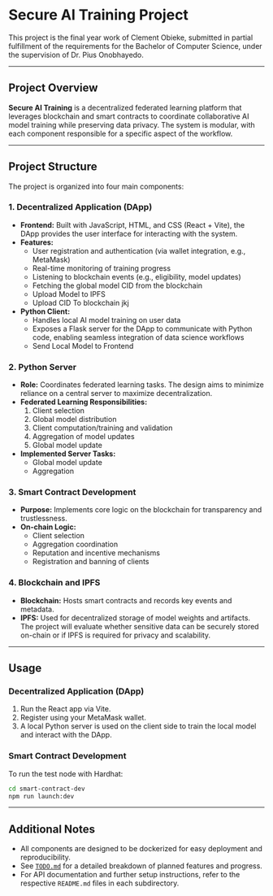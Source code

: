 # Secure AI Training Project

This project is the final year work of Clement Obieke, submitted in partial fulfillment of the requirements for the Bachelor of Computer Science, under the supervision of Dr. Pius Onobhayedo.

---

## Project Overview

**Secure AI Training** is a decentralized federated learning platform that leverages blockchain and smart contracts to coordinate collaborative AI model training while preserving data privacy. The system is modular, with each component responsible for a specific aspect of the workflow.

---

## Project Structure

The project is organized into four main components:

### 1. Decentralized Application (DApp)
- **Frontend:** Built with JavaScript, HTML, and CSS (React + Vite), the DApp provides the user interface for interacting with the system.
- **Features:**
  - User registration and authentication (via wallet integration, e.g., MetaMask)
  - Real-time monitoring of training progress
  - Listening to blockchain events (e.g., eligibility, model updates)
  - Fetching the global model CID from the blockchain
  - Upload Model to IPFS
  - Upload CID To blockchain jkj
- **Python Client:**
  - Handles local AI model training on user data
  - Exposes a Flask server for the DApp to communicate with Python code, enabling seamless integration of data science workflows
  - Send Local Model to Frontend

### 2. Python Server
- **Role:** Coordinates federated learning tasks. The design aims to minimize reliance on a central server to maximize decentralization.
- **Federated Learning Responsibilities:**
  1. Client selection
  2. Global model distribution
  3. Client computation/training and validation
  4. Aggregation of model updates
  5. Global model update
- **Implemented Server Tasks:**
  - Global model update
  - Aggregation

### 3. Smart Contract Development
- **Purpose:** Implements core logic on the blockchain for transparency and trustlessness.
- **On-chain Logic:**
  - Client selection
  - Aggregation coordination
  - Reputation and incentive mechanisms
  - Registration and banning of clients

### 4. Blockchain and IPFS
- **Blockchain:** Hosts smart contracts and records key events and metadata.
- **IPFS:** Used for decentralized storage of model weights and artifacts. The project will evaluate whether sensitive data can be securely stored on-chain or if IPFS is required for privacy and scalability.

---

## Usage

### Decentralized Application (DApp)

1. Run the React app via Vite.
2. Register using your MetaMask wallet.
3. A local Python server is used on the client side to train the local model and interact with the DApp.

### Smart Contract Development

To run the test node with Hardhat:

```bash
cd smart-contract-dev
npm run launch:dev
```

---

## Additional Notes

- All components are designed to be dockerized for easy deployment and reproducibility.
- See [`TODO.md`](TODO.md) for a detailed breakdown of planned features and progress.
- For API documentation and further setup instructions, refer to the respective `README.md` files in each subdirectory.